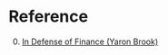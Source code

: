 # Reference

0. [In Defense of Finance (Yaron Brook)](https://www.youtube.com/watch?v=VNZcCPM9Lpg)

